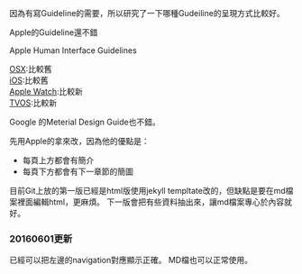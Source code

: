因為有寫Guideline的需要，所以研究了一下哪種Gudeiline的呈現方式比較好。


Apple的Guideline還不錯

Apple Human Interface Guidelines

[OSX](https://developer.apple.com/library/mac/documentation/UserExperience/Conceptual/OSXHIGuidelines/StartStop.html#//apple_ref/doc/uid/20000957-CH5-SW1):比較舊  
[iOS](https://developer.apple.com/library/ios/documentation/UserExperience/Conceptual/MobileHIG/index.html#//apple_ref/doc/uid/TP40006556-CH66-SW1):比較舊  
[Apple Watch](https://developer.apple.com/watch/human-interface-guidelines/):比較新    
[TVOS](https://developer.apple.com/tvos/human-interface-guidelines/user-interaction/):比較新

Google 的Meterial Design Guide也不錯。

先用Apple的拿來改，因為他的優點是：
- 每頁上方都會有簡介
- 每頁下方都會有下一章節的簡圖

目前Git上放的第一版已經是html版使用jekyll templtate改的，但缺點是要在md檔案裡面編輯html，更麻煩。
下一版會把有些資料抽出來，讓md檔案專心於內容就好。



### 20160601更新
已經可以把左邊的navigation對應顯示正確。
MD檔也可以正常使用。
